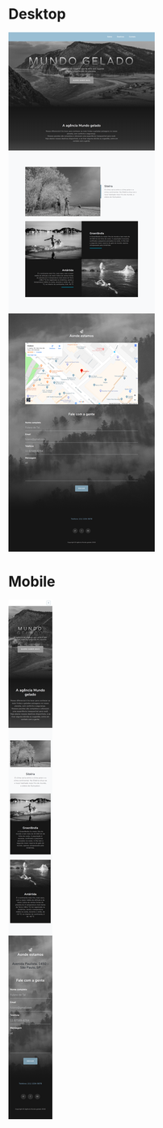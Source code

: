 # Desktop
[![Imagem para Desktop](/assets/desktop.png)](https://ag-mundo-gelado-rec.netlify.app/)

# Mobile
[![Imagem para Mobile](/assets/mobile.png)](https://ag-mundo-gelado-rec.netlify.app/)
